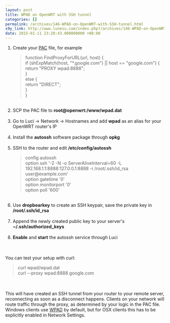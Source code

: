 ```yaml
---
layout: post
title: WPAD on OpenWRT with SSH tunnel
categories: []
permalink: /archives/146-WPAD-on-OpenWRT-with-SSH-tunnel.html
s9y_link: http://www.lunesu.com/index.php?/archives/146-WPAD-on-OpenWRT-with-SSH-tunnel.html
date: 2015-01-11 23:20:43.000000000 +08:00
---
```

<ol><li>Create your <a href="http://en.wikipedia.org/wiki/Proxy_auto-config" title="Proxy auto-config">PAC</a> file, for example<blockquote>function FindProxyForURL(url, host) {<br />
  if (shExpMatch(host, "*.google.com") || host == "google.com") {<br />
   return "PROXY wpad:8888";<br />
  }<br />
  else {<br />
    return "DIRECT";<br />
  }<br />
} </blockquote></li><br />
<li>SCP the PAC file to <strong>root@openwrt:/www/wpad.dat</strong></li><br />
<li>Go to Luci -> Network -> Hostnames and add <strong>wpad</strong> as an alias for your OpenWRT router's IP</li><br />
<li>Install the <strong>autossh</strong> software package through <strong>opkg</strong></li><br />
<li>SSH to the router and edit <strong>/etc/config/autossh</strong><blockquote>config autossh<br />
  option ssh	'-2 -N -o ServerAliveInterval=60 -L 192.168.1.1:8888:127.0.0.1:8888 -i /root/.ssh/id_rsa user@example.com'<br />
  option gatetime	'0'<br />
  option monitorport	'0'<br />
  option poll	'600'<br />
</blockquote></li><br />
<li>Use <strong>dropbearkey</strong> to create an SSH keypair, save the private key in <strong>/root/.ssh/id_rsa</strong></li><br />
<li>Append the newly created public key to your server's <strong>~/.ssh/authorized_keys</strong></li><br />
<li><strong>Enable</strong> and <strong>start</strong> the autossh service through Luci</li><br />
</ol><br />
You can test your setup with curl:<blockquote>curl wpad/wpad.dat<br />
curl --proxy wpad:8888 google.com</blockquote><br />
<br />
This will have created an SSH tunnel from your router to your remote server, reconnecting as soon as a disconnect happens. Clients on your network will route traffic through the proxy, as determined by your logic in the PAC file.<br />
Windows clients use <a href="http://en.wikipedia.org/wiki/Web_Proxy_Autodiscovery_Protocol" title="Web Proxy Autodiscovery Protocol">WPAD</a> by default, but for OSX clients this has to be explicitly enabled in Network Settings.
